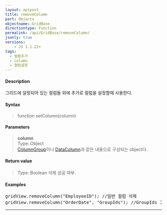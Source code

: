 ```yaml
---
layout: apipost
title: removeColumn
part: Objects
objectname: GridBase
directiontype: Function
permalink: /api/GridBase/removeColumn/
jsonly: true
versions:
    - JS 1.1.22+
tags:
  - 컬럼추가
  - column
  - 컬럼설정
---
```


#### Description

 그리드에 설정되어 있는 컬럼들 외에 추가로 컬럼을 설정할때 사용한다.    
 

#### Syntax

> function setColumn(column)

#### Parameters

> **column**  
> Type: Object   
> [ColumnGroup](/api/types/ColumnGroup/)이나 [DataColumn](/api/types/DataColumn/)과 같은 내용으로 구성되는 object다.  


#### Return value

> Type: Boolean
> 삭제 성공 여부. 

#### Examples 

<pre class="prettyprint">
gridView.removeColumn("EmployeeID"); //일반 컬럼 삭제
gridView.removeColumn("OrderDate", "GroupIds"); //GroupIds 그룹 컬럼안에 있는 OrderDate 컬럼 삭제 
</pre>

---
